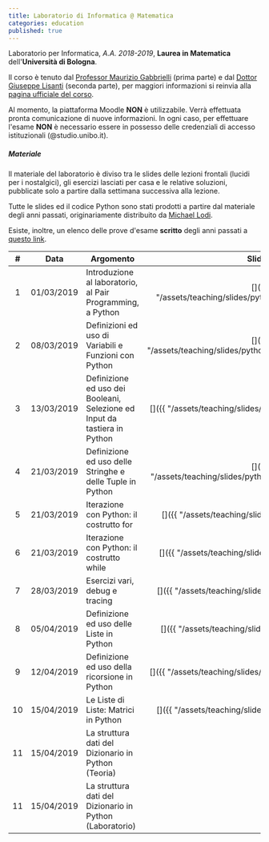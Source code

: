 ```yaml
---
title: Laboratorio di Informatica @ Matematica
categories: education
published: true
---
```


Laboratorio per Informatica, _A.A. 2018-2019_, **Laurea in Matematica**
dell'**Università di Bologna**.

Il corso è tenuto dal [Professor Maurizio
Gabbrielli](http://cs.unibo.it/~gabbri) (prima parte) e dal [Dottor Giuseppe
Lisanti](https://www.unibo.it/sitoweb/giuseppe.lisanti) (seconda parte), per
maggiori informazioni si reinvia alla [pagina ufficiale del
corso](https://www.unibo.it/it/didattica/insegnamenti/insegnamento/2018/323868).

<!-- ##### Form di registrazione al corso

A questa pagina potete accedere alla piattaforma di e-learning creata per il corso:
[Moodle](https://moodle.dm.unibo.it) [<https://moodle.dm.unibo.it>].
Su questa piattaform web:
1. viene gestita la distribuzione degli esercizi;
2. si svolge l'esame di laboratorio.

Per poter accedere non bastano le credenziali di ateneo, ma è necessario creare
un utente apposito. -->

<div class="alert alert-danger" role="alert">
  Al momento, la piattaforma Moodle <strong>NON</strong> è utilizzabile.
  Verrà effettuata pronta comunicazione di nuove informazioni.
  In ogni caso, per effettuare l'esame <strong>NON</strong> è necessario essere
  in possesso delle credenziali di accesso istituzionali (@studio.unibo.it).
</div>

##### Materiale

Il materiale del laboratorio è diviso tra le slides delle lezioni frontali
(lucidi per i nostalgici), gli esercizi lasciati per casa e le relative
soluzioni, pubblicate solo a partire dalla settimana successiva alla lezione.

Tutte le slides ed il codice Python sono stati prodotti a partire dal materiale
degli anni passati, originariamente distribuito da [Michael
Lodi](https://www.unibo.it/sitoweb/michael.lodi/).

Esiste, inoltre, un elenco delle prove d'esame **scritto** degli anni passati a
[questo link](http://www.cs.unibo.it/~martini/MATH/esami/).

|  #  |    Data    | Argomento                                                                 |                                                      Slides                                                       |                                                      Esercizi                                                      |                                                Soluzioni                                                 |
| :-: | :--------: | ------------------------------------------------------------------------- | :---------------------------------------------------------------------------------------------------------------: | :----------------------------------------------------------------------------------------------------------------: | :------------------------------------------------------------------------------------------------------: |
|  1  | 01/03/2019 | Introduzione al laboratorio, al Pair Programming, a Python                |      [<i class="fas fa-file-pdf" title="PDF"></i>]({{ "/assets/teaching/slides/python/001_Introduzioni.pdf"       |                                             prepend: site.baseurl }})                                              | [<i class="fas fa-file-archive" title="ZIP"></i>]({{ "/assets/teaching/esercizi/python/001_Esercizi.zip" | prepend: site.baseurl }}) | - |
|  2  | 08/03/2019 | Definizioni ed uso di Variabili e Funzioni con Python                     |    [<i class="fas fa-file-pdf" title="PDF"></i>]({{ "/assets/teaching/slides/python/002_Definizioni_Base.pdf"     |                                             prepend: site.baseurl }})                                              | [<i class="fas fa-file-archive" title="ZIP"></i>]({{ "/assets/teaching/esercizi/python/002_Esercizi.zip" | prepend: site.baseurl }}) | [<i class="fas fa-file-archive" title="ZIP"></i>]({{ "/assets/teaching/esercizi/python/soluzioni/002_Soluzioni.zip" | prepend: site.baseurl }}) |
|  3  | 13/03/2019 | Definizione ed uso dei Booleani, Selezione ed Input da tastiera in Python |       [<i class="fas fa-file-pdf" title="PDF"></i>]({{ "/assets/teaching/slides/python/003_Condizioni.pdf"        |                                             prepend: site.baseurl }})                                              | [<i class="fas fa-file-archive" title="ZIP"></i>]({{ "/assets/teaching/esercizi/python/003_Esercizi.zip" | prepend: site.baseurl }}) | [<i class="fas fa-file-archive" title="ZIP"></i>]({{ "/assets/teaching/esercizi/python/soluzioni/003_Soluzioni.zip" | prepend: site.baseurl }}) |
|  4  | 21/03/2019 | Definizione ed uso delle Stringhe e delle Tuple in Python                 |     [<i class="fas fa-file-pdf" title="PDF"></i>]({{ "/assets/teaching/slides/python/004_Stringhe_Tuple.pdf"      |                                             prepend: site.baseurl }})                                              | [<i class="fas fa-file-archive" title="ZIP"></i>]({{ "/assets/teaching/esercizi/python/004_Esercizi.zip" | prepend: site.baseurl }}) | [<i class="fas fa-file-archive" title="ZIP"></i>]({{ "/assets/teaching/esercizi/python/soluzioni/004_Soluzioni.zip" | prepend: site.baseurl }}) |
|  5  | 21/03/2019 | Iterazione con Python: il costrutto for                                   |          [<i class="fas fa-file-pdf" title="PDF"></i>]({{ "/assets/teaching/slides/python/005_Cicli.pdf"          |                                             prepend: site.baseurl }})                                              | [<i class="fas fa-file-archive" title="ZIP"></i>]({{ "/assets/teaching/esercizi/python/005_Esercizi.zip" | prepend: site.baseurl }}) | [<i class="fas fa-file-archive" title="ZIP"></i>]({{ "/assets/teaching/esercizi/python/soluzioni/005_Soluzioni.zip" | prepend: site.baseurl }}) |
|  6  | 21/03/2019 | Iterazione con Python: il costrutto while                                 |          [<i class="fas fa-file-pdf" title="PDF"></i>]({{ "/assets/teaching/slides/python/006_While.pdf"          |                                             prepend: site.baseurl }})                                              | [<i class="fas fa-file-archive" title="ZIP"></i>]({{ "/assets/teaching/esercizi/python/006_Esercizi.zip" | prepend: site.baseurl }}) | [<i class="fas fa-file-archive" title="ZIP"></i>]({{ "/assets/teaching/esercizi/python/soluzioni/006_Soluzioni.zip" | prepend: site.baseurl }}) |
|  7  | 28/03/2019 | Esercizi vari, debug e tracing                                            |          [<i class="fas fa-file-pdf" title="PDF"></i>]({{ "/assets/teaching/slides/python/007_Debug.pdf"          |                                             prepend: site.baseurl }})                                              | [<i class="fas fa-file-archive" title="ZIP"></i>]({{ "/assets/teaching/esercizi/python/007_Esercizi.zip" | prepend: site.baseurl }}) | [<i class="fas fa-file-archive" title="ZIP"></i>]({{ "/assets/teaching/esercizi/python/soluzioni/007_Soluzioni.zip" | prepend: site.baseurl }}) |
|  8  | 05/04/2019 | Definizione ed uso delle Liste in Python                                  |          [<i class="fas fa-file-pdf" title="PDF"></i>]({{ "/assets/teaching/slides/python/008_Liste.pdf"          |                                             prepend: site.baseurl }})                                              | [<i class="fas fa-file-archive" title="ZIP"></i>]({{ "/assets/teaching/esercizi/python/008_Esercizi.zip" | prepend: site.baseurl }}) | [<i class="fas fa-file-archive" title="ZIP"></i>]({{ "/assets/teaching/esercizi/python/soluzioni/008_Soluzioni.zip" | prepend: site.baseurl }}) |
|  9  | 12/04/2019 | Definizione ed uso della ricorsione in Python                             |       [<i class="fas fa-file-pdf" title="PDF"></i>]({{ "/assets/teaching/slides/python/009_Ricorsione.pdf"        |                                             prepend: site.baseurl }})                                              | [<i class="fas fa-file-archive" title="ZIP"></i>]({{ "/assets/teaching/esercizi/python/009_Esercizi.zip" | prepend: site.baseurl }}) | [<i class="fas fa-file-archive" title="ZIP"></i>]({{ "/assets/teaching/esercizi/python/soluzioni/009_Soluzioni.zip" | prepend: site.baseurl }}) |
| 10  | 15/04/2019 | Le Liste di Liste: Matrici in Python                                      |         [<i class="fas fa-file-pdf" title="PDF"></i>]({{ "/assets/teaching/slides/python/010_Matrici.pdf"         |                                             prepend: site.baseurl }})                                              | [<i class="fas fa-file-archive" title="ZIP"></i>]({{ "/assets/teaching/esercizi/python/010_Esercizi.zip" | prepend: site.baseurl }}) | [<i class="fas fa-file-archive" title="ZIP"></i>]({{ "/assets/teaching/esercizi/python/soluzioni/010_Soluzioni.zip" | prepend: site.baseurl }}) |
| 11  | 15/04/2019 | La struttura dati del Dizionario in Python (Teoria)                       | [<i class="fas fa-file-pdf" title="PDF"></i>](https://drive.google.com/open?id=1lt2F0-ztMxLPxUiZcqdcZ6KKIQtdue9y) |                                                         -                                                          |                                                    -                                                     |
| 11  | 15/04/2019 | La struttura dati del Dizionario in Python (Laboratorio)                  |      [<i class="fas fa-file-pdf" title="PDF"></i>](https://www.dropbox.com/s/l9euij57ka25rfj/Lab11.pdf?dl=0)      | [<i class="fas fa-file-archive" title="ZIP"></i>](https://www.dropbox.com/s/7iu73yuqg16e44f/011_Esercizi.zip?dl=0) |                                                    -                                                     |
